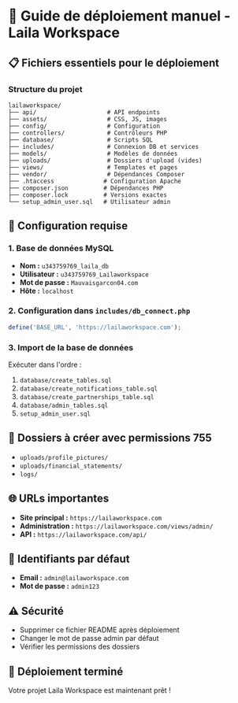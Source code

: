 # 🚀 Guide de déploiement manuel - Laila Workspace

## 📋 Fichiers essentiels pour le déploiement

### Structure du projet
```
lailaworkspace/
├── api/                    # API endpoints
├── assets/                 # CSS, JS, images
├── config/                 # Configuration
├── controllers/            # Contrôleurs PHP
├── database/               # Scripts SQL
├── includes/               # Connexion DB et services
├── models/                 # Modèles de données
├── uploads/                # Dossiers d'upload (vides)
├── views/                  # Templates et pages
├── vendor/                 # Dépendances Composer
├── .htaccess              # Configuration Apache
├── composer.json          # Dépendances PHP
├── composer.lock          # Versions exactes
└── setup_admin_user.sql   # Utilisateur admin
```

## 🔧 Configuration requise

### 1. Base de données MySQL
- **Nom :** `u343759769_laila_db`
- **Utilisateur :** `u343759769_Lailaworkspace`
- **Mot de passe :** `Mauvaisgarcon04.com`
- **Hôte :** `localhost`

### 2. Configuration dans `includes/db_connect.php`
```php
define('BASE_URL', 'https://lailaworkspace.com');
```

### 3. Import de la base de données
Exécuter dans l'ordre :
1. `database/create_tables.sql`
2. `database/create_notifications_table.sql`
3. `database/create_partnerships_table.sql`
4. `database/admin_tables.sql`
5. `setup_admin_user.sql`

## 📁 Dossiers à créer avec permissions 755
- `uploads/profile_pictures/`
- `uploads/financial_statements/`
- `logs/`

## 🌐 URLs importantes
- **Site principal :** `https://lailaworkspace.com`
- **Administration :** `https://lailaworkspace.com/views/admin/`
- **API :** `https://lailaworkspace.com/api/`

## 🔐 Identifiants par défaut
- **Email :** `admin@lailaworkspace.com`
- **Mot de passe :** `admin123`

## ⚠️ Sécurité
- Supprimer ce fichier README après déploiement
- Changer le mot de passe admin par défaut
- Vérifier les permissions des dossiers

## 🎯 Déploiement terminé
Votre projet Laila Workspace est maintenant prêt ! 